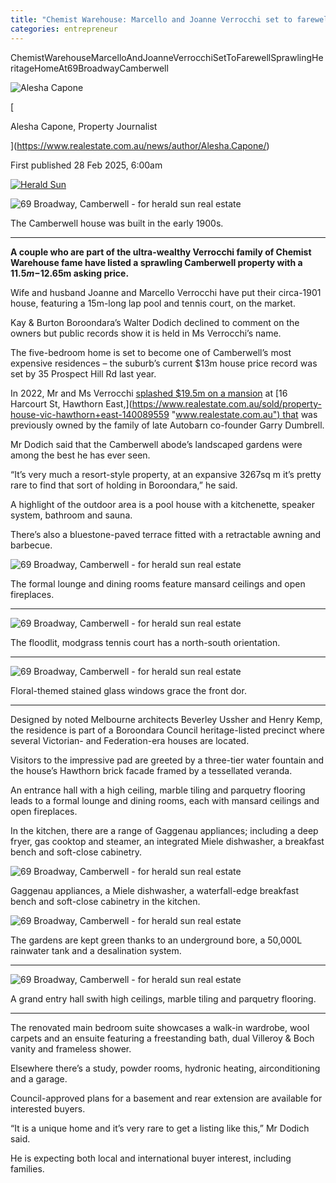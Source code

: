 ```yaml
---
title: "Chemist Warehouse: Marcello and Joanne Verrocchi set to farewell sprawling heritage home at 69 Broadway Camberwell"
categories: entrepreneur
---
```





ChemistWarehouseMarcelloAndJoanneVerrocchiSetToFarewellSprawlingHeritageHomeAt69BroadwayCamberwell

![Alesha Capone](https://www.realestate.com.au/news-image/w_2173,h_2560/v1657234827/news-lifestyle-content-assets/wp-content/production/CHP_Export_263126394_Real-Estate-reporter-Alesha-Capone-Picture-David-Caird.jpg?_i=AA "Alesha Capone")

[

Alesha Capone, Property Journalist

](https://www.realestate.com.au/news/author/Alesha.Capone/)

First published 28 Feb 2025, 6:00am

[![Herald Sun](https://www.realestate.com.au/news/wp-content/themes/REA/library/images/news/herald-sun.svg)](http://heraldsun.com.au/ "Return to Herald Sun")

![69 Broadway, Camberwell - for herald sun real estate](https://www.realestate.com.au/news-image/w_1280,h_720/v1740682939/news-lifestyle-content-assets/wp-content/production/capi_dc3965e838de79e90bb11b6ce234673b_7533ba889057df43198e9a12ed759f6e_997428d0de7.jpeg?_i=AA)

The Camberwell house was built in the early 1900s.

---

**A couple who are part of the ultra-wealthy Verrocchi family of Chemist Warehouse fame have listed a sprawling Camberwell property with a $11.5m-$12.65m asking price.**

Wife and husband Joanne and Marcello Verrocchi have put their circa-1901 house, featuring a 15m-long lap pool and tennis court, on the market.

Kay & Burton Boroondara’s Walter Dodich declined to comment on the owners but public records show it is held in Ms Verrocchi’s name.

The five-bedroom home is set to become one of Camberwell’s most expensive residences – the suburb’s current $13m house price record was set by 35 Prospect Hill Rd last year.

In 2022, Mr and Ms Verrocchi [splashed $19.5m on a mansion](https://www.realestate.com.au/news/hotly-contested-sale-of-131yearold-mansion-owned-by-autobarn-cofounder/?campaignType=external&campaignChannel=syndication&campaignName=ncacont&campaignContent=&campaignSource=herald_sun&campaignPlacement=article "www.realestate.com.au") at [16 Harcourt St, Hawthorn East,](https://www.realestate.com.au/sold/property-house-vic-hawthorn+east-140089559 "www.realestate.com.au") that was previously owned by the family of late Autobarn co-founder Garry Dumbrell.

Mr Dodich said that the Camberwell abode’s landscaped gardens were among the best he has ever seen.

“It’s very much a resort-style property, at an expansive 3267sq m it’s pretty rare to find that sort of holding in Boroondara,” he said.

A highlight of the outdoor area is a pool house with a kitchenette, speaker system, bathroom and sauna.

There’s also a bluestone-paved terrace fitted with a retractable awning and barbecue.

![69 Broadway, Camberwell - for herald sun real estate](https://www.realestate.com.au/news-image/w_1280,h_720/v1740683007/news-lifestyle-content-assets/wp-content/production/capi_dc3965e838de79e90bb11b6ce234673b_842760484c2d4c58ca66fb4b26694ffd.jpeg?_i=AA)

The formal lounge and dining rooms feature mansard ceilings and open fireplaces.

---

![69 Broadway, Camberwell - for herald sun real estate](https://www.realestate.com.au/news-image/w_1280,h_720/v1740683007/news-lifestyle-content-assets/wp-content/production/capi_dc3965e838de79e90bb11b6ce234673b_b08c88c0e4dc4c2b02e2e8737ee90f76_9974230ba83.jpeg?_i=AA)

The floodlit, modgrass tennis court has a north-south orientation.

---

![69 Broadway, Camberwell - for herald sun real estate](https://www.realestate.com.au/news-image/w_768,h_1024/v1740682999/news-lifestyle-content-assets/wp-content/production/capi_dc3965e838de79e90bb11b6ce234673b_472d65103a135ec238629d8dca73a52f.jpeg?_i=AA)

Floral-themed stained glass windows grace the front dor.

---

Designed by noted Melbourne architects Beverley Ussher and Henry Kemp, the residence is part of a Boroondara Council heritage-listed precinct where several Victorian- and Federation-era houses are located.

Visitors to the impressive pad are greeted by a three-tier water fountain and the house’s Hawthorn brick facade framed by a tessellated veranda.

An entrance hall with a high ceiling, marble tiling and parquetry flooring leads to a formal lounge and dining rooms, each with mansard ceilings and open fireplaces.

In the kitchen, there are a range of Gaggenau appliances; including a deep fryer, gas cooktop and steamer, an integrated Miele dishwasher, a breakfast bench and soft-close cabinetry.

![69 Broadway, Camberwell - for herald sun real estate](https://www.realestate.com.au/news-image/w_1280,h_720/v1740682995/news-lifestyle-content-assets/wp-content/production/capi_dc3965e838de79e90bb11b6ce234673b_d797ac2a14feddb37ce2a5b43513bfc9_997425fea7d.jpeg?_i=AA)

Gaggenau appliances, a Miele dishwasher, a waterfall-edge breakfast bench and soft-close cabinetry in the kitchen.


![69 Broadway, Camberwell - for herald sun real estate](https://www.realestate.com.au/news-image/w_1280,h_720/v1740682978/news-lifestyle-content-assets/wp-content/production/capi_dc3965e838de79e90bb11b6ce234673b_090dc4b9ee34f6e4255fa6d4faa9b018.jpeg?_i=AA)

The gardens are kept green thanks to an underground bore, a 50,000L rainwater tank and a desalination system.

---

![69 Broadway, Camberwell - for herald sun real estate](https://www.realestate.com.au/news-image/w_1280,h_720/v1740682954/news-lifestyle-content-assets/wp-content/production/capi_dc3965e838de79e90bb11b6ce234673b_8116f82b4df88ec2d3d3b49daf725677.jpeg?_i=AA)

A grand entry hall swith high ceilings, marble tiling and parquetry flooring.

---

The renovated main bedroom suite showcases a walk-in wardrobe, wool carpets and an ensuite featuring a freestanding bath, dual Villeroy & Boch vanity and frameless shower.

Elsewhere there’s a study, powder rooms, hydronic heating, airconditioning and a garage.

Council-approved plans for a basement and rear extension are available for interested buyers.

“It is a unique home and it’s very rare to get a listing like this,” Mr Dodich said.

He is expecting both local and international buyer interest, including families.
